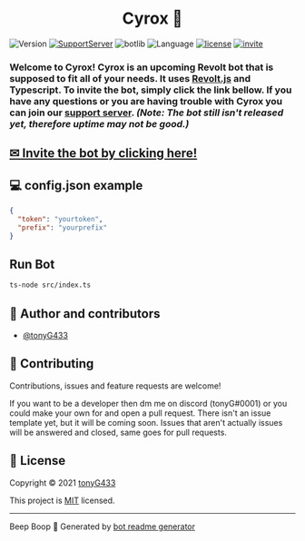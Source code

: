<h1 align="center">Cyrox 🤖</h1>


![Version](https://img.shields.io/badge/version-0.3.0-green.svg?cacheSeconds=2592000&style=for-the-badge)
[![SupportServer](https://img.shields.io/badge/-Support%20Server-red?style=for-the-badge)](https://app.revolt.chat/invite/aeH8vBQ2)
![botlib](https://img.shields.io/badge/powered_by-revolt.js-blue?style=for-the-badge)
![Language](https://img.shields.io/badge/Typescript-yellow?style=for-the-badge&logo=typescript)
[![license](https://img.shields.io/badge/license-MIT-orange?style=for-the-badge)](https://opensource.org/licenses/MIT)
[![invite](https://img.shields.io/badge/Invite_now!-purple?style=for-the-badge)](https://app.revolt.chat/bot/01FM5Q2BVG11V4NSRXPWR29TVP)

<h3>Welcome to Cyrox! Cyrox is an upcoming <b>Revolt</b> bot that is supposed to fit all of your needs. It uses <a href="https://www.npmjs.com/package/revolt.js">Revolt.js</a> and Typescript. To invite the bot, simply click the link bellow. If you have any questions or you are having trouble with Cyrox you can join our <a href="https://app.revolt.chat/invite/aeH8vBQ2">support server</a>. <i>(Note: The bot still isn't released yet, therefore uptime may not be good.)</i> </h3>

<h2><a href="https://app.revolt.chat/bot/01FM5Q2BVG11V4NSRXPWR29TVP">✉ Invite the bot by clicking here!</a></h2>


## 💻 config.json example

```json
{
  "token": "yourtoken",
  "prefix": "yourprefix"
}
```

## Run Bot

```sh
ts-node src/index.ts
```

## 👥 Author and contributors

* [@tonyG433](https://github.com/tonyG433)

## 🤝 Contributing

Contributions, issues and feature requests are welcome!

If you want to be a developer then dm me on discord (tonyG#0001) or you could make your own for and open a pull request. There isn't an issue template yet, but it will be coming soon. Issues that aren't actually issues will be answered and closed, same goes for pull requests.


## 📝 License

Copyright © 2021 [tonyG433](https://github.com/tonyG433)


This project is [MIT](https://opensource.org/licenses/MIT) licensed.


***
Beep Boop 🤖 Generated by [bot readme generator](https://github.com/tonyG433/discord-bot-readme-generator)

